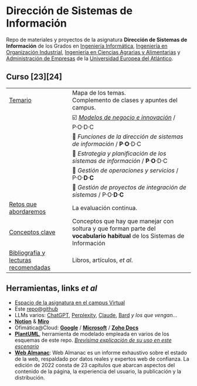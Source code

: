 # Dirección de Sistemas de Información

Repo de materiales y proyectos de la asignatura **Dirección de Sistemas de Información** de los Grados en [Ingeniería Informática](https://www.uneatlantico.es/escuela-politecnica-superior/estudios-grado-oficial-en-ingenieria-informatica), [Ingeniería en Organización Industrial](https://www.uneatlantico.es/escuela-politecnica-superior/estudios-grado-oficial-en-ingenieria-de-organizacion-industrial), [Ingeniería en Ciencias Agrarias y Alimentarias](https://www.uneatlantico.es/escuela-politecnica-superior/estudios-grado-oficial-en-ingenieria-de-las-industrias-agrarias-y-alimentarias) y [Administración de Empresas](https://www.uneatlantico.es/facultad-de-ciencias-sociales-y-humanidades/estudios-grado-oficial-en-administracion-y-direccion-de-empresas) de la [Universidad Europea del Atlántico](https://www.uneatlantico.es). 

## Curso [23][24]

|||
|-|-|
|[Temario](temario/README.md)|Mapa de los temas.<br>Complemento de clases y apuntes del campus.|
||☑️ *[Modelos de negocio e innovación](/temario/01-modelosNegocioInnovacion/README.md)* / P·O·D·C
||🔲 *Funciones de la dirección de sistemas de información* / **P**·**O**·D·C
||🔲 *Estrategia y planificación de los sistemas de información* / **P**·**O**·D·C
||🔲 *Gestión de operaciones y servicios* / P·O·**D**·**C**
||🔲 *Gestión de proyectos de integración de sistemas* / P·O·**D**·**C**
|[Retos que abordaremos](retos/README.md)|La evaluación continua.
|[Conceptos clave](./docs/glosario.md)|Conceptos que hay que manejar con soltura y que forman parte del **vocabulario habitual** de los Sistemas de Información
|[Bibliografía y lecturas recomendadas](./lecturasBibliografia.md)|Libros, artículos, *et al*.

## Herramientas, links *et al*

* [Espacio de la asignatura en el campus Virtual](https://campus.uneatlantico.es/course/view.php?id=3028)
* Este [repo@github](https://github.com/mmasias)
* LLMs varios: [ChatGPT](https://chat.openai.com/), [Perplexity](https://www.perplexity.ai/), [Claude](https://claude.ai/), [Bard](https://bard.google.com) *y los que vengan...*
* [**Notion**](https://www.notion.so) & [**Miro**](https://miro.com/)
* Ofimática@Cloud: [**Google**](https://drive.google.com/) / [**Microsoft**](https://www.office.com/?auth=1) / [**Zoho Docs**](https://workdrive.zoho.eu/home)
* [**PlantUML**](https://www.plantuml.com/plantuml/uml/SyfFKj2rKt3CoKnELR1Io4ZDoSa70000), herramienta de modelado empleada en varios de los esquemas de este repo. *[Brevísima explicación de su uso en este escenario](/docs/plantUMLHowTo.md)*
* **[Web Almanac](https://almanac.httparchive.org/es/2022/)**:  Web Almanac es un informe exhaustivo sobre el estado de la web, respaldado por datos reales y expertos web de confianza. La edición de 2022 consta de 23 capítulos que abarcan aspectos del contenido de la página, la experiencia del usuario, la publicación y la distribución.
